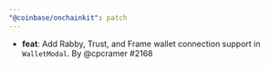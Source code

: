 ```yaml
---
"@coinbase/onchainkit": patch
---
```


- **feat**: Add Rabby, Trust, and Frame wallet connection support in `WalletModal`. By @cpcramer #2168
